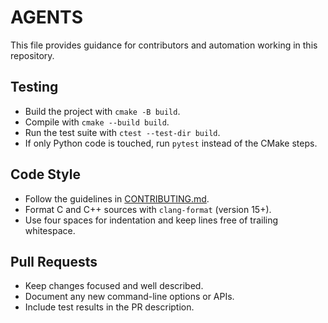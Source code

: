 # AGENTS

This file provides guidance for contributors and automation working in this repository.

## Testing
- Build the project with `cmake -B build`.
- Compile with `cmake --build build`.
- Run the test suite with `ctest --test-dir build`.
- If only Python code is touched, run `pytest` instead of the CMake steps.

## Code Style
- Follow the guidelines in [CONTRIBUTING.md](CONTRIBUTING.md).
- Format C and C++ sources with `clang-format` (version 15+).
- Use four spaces for indentation and keep lines free of trailing whitespace.

## Pull Requests
- Keep changes focused and well described.
- Document any new command-line options or APIs.
- Include test results in the PR description.
